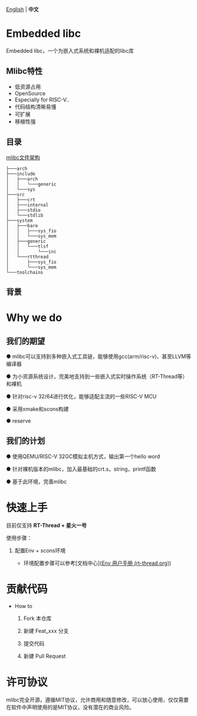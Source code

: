 [English](README.md) | **中文** 

# Embedded libc 

Embedded libc，一个为嵌入式系统和裸机适配的libc库

## Mlibc特性

+ 低资源占用
+ OpenSource
+ Especially for RISC-V..
+ 代码结构清晰易懂
+ 可扩展
+ 移植性强

## 目录

[mlibc文件架构](ARCH.md)

```
├───arch            
├───include         
│   ├───arch        
│   │   └───generic 
│   └───sys         
├───src             
│   ├───crt         
│   ├───internal    
│   ├───stdio       
│   └───stdlib      
├───system          
│   ├───bare        
│   │   ├───sys_fio 
│   │   └───sys_mem 
│   ├───generic     
│   │   └───tlsf    
│   │       └───inc 
│   └───rtthread    
│       ├───sys_fio 
│       └───sys_mem 
└───toolchains      
```

## 背景



# Why we do

## 我们的期望

 ● mlibc可以支持到多种嵌入式工具链，能够使用gcc(arm/risc-v)、甚至LLVM等编译器

● 为小资源系统设计，完美地支持到一些嵌入式实时操作系统（RT-Thread等）和裸机

● 针对risc-v 32/64进行优化，能够适配主流的一些RISC-V MCU

● 采用xmake和scons构建

● reserve



## 我们的计划



● 使用QEMU/RISC-V 32GC模拟主机方式，输出第一个hello word

● 针对裸机版本的mlibc，加入最基础的crt.s，string，printf函数

● 基于此环境，完善mlibc



# 快速上手

目前仅支持 **RT-Thread + 星火一号** 

使用步骤：

1. 配置Env + scons环境

   - 环境配置步骤可以参考[文档中心]([Env 用户手册 (rt-thread.org)](https://www.rt-thread.org/document/site/#/development-tools/env/env))

     





# 贡献代码

+ How to

  1. Fork 本仓库

  1. 新建 Feat_xxx 分支

  1. 提交代码

  1. 新建 Pull Request

# 许可协议

mlibc完全开源，遵循MIT协议，允许商用和随意修改，可以放心使用，仅仅需要在软件中声明使用的是MIT协议，没有潜在的商业风险。



